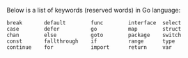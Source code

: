 Below is a list of keywords (reserved words) in Go language:

```plaintext
break       default        func        interface  select
case        defer          go          map        struct
chan        else           goto        package    switch
const       fallthrough    if          range      type
continue    for            import      return     var
```
